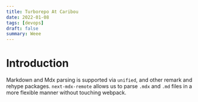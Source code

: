 ```yaml
---
title: Turborepo At Caribou
date: 2022-01-08
tags: [devops]
draft: false
summary: Weee
---
```


# Introduction

Markdown and Mdx parsing is supported via `unified`, and other remark and rehype packages. `next-mdx-remote` allows us to parse `.mdx` and `.md` files in a more flexible manner without touching webpack.


